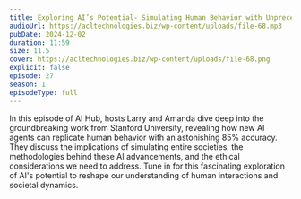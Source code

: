 ```yaml
---
title: Exploring AI’s Potential- Simulating Human Behavior with Unprecedented Accuracy 
audioUrl: https://acltechnologies.biz/wp-content/uploads/file-68.mp3
pubDate: 2024-12-02
duration: 11:59
size: 11.5
cover: https://acltechnologies.biz/wp-content/uploads/file-68.png
explicit: false
episode: 27
season: 1
episodeType: full
---
```

In this episode of AI Hub, hosts Larry and Amanda dive deep into the groundbreaking work from Stanford University, revealing how new AI agents can replicate human behavior with an astonishing 85% accuracy. They discuss the implications of simulating entire societies, the methodologies behind these AI advancements, and the ethical considerations we need to address. Tune in for this fascinating exploration of AI's potential to reshape our understanding of human interactions and societal dynamics.